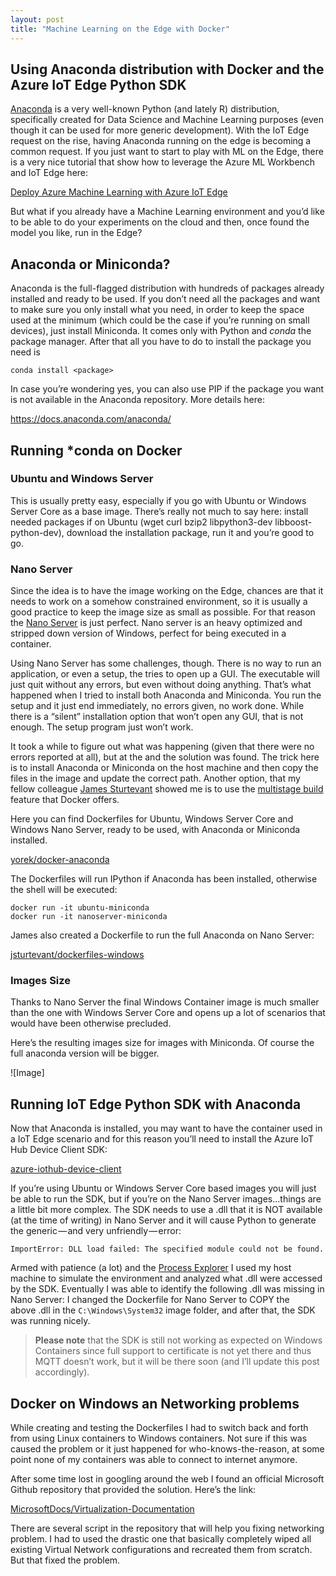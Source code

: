 ```yaml
---
layout: post
title: "Machine Learning on the Edge with Docker"
---
```


## Using Anaconda distribution with Docker and the Azure IoT Edge Python SDK
[Anaconda]() is a very well-known Python (and lately R) distribution, specifically created for Data Science and Machine Learning purposes (even though it can be used for more generic development). With the IoT Edge request on the rise, having Anaconda running on the edge is becoming a common request.
If you just want to start to play with ML on the Edge, there is a very nice tutorial that show how to leverage the Azure ML Workbench and IoT Edge here:

[Deploy Azure Machine Learning with Azure IoT Edge]()

But what if you already have a Machine Learning environment and you’d like to be able to do your experiments on the cloud and then, once found the model you like, run in the Edge?

## Anaconda or Miniconda?
Anaconda is the full-flagged distribution with hundreds of packages already installed and ready to be used. If you don’t need all the packages and want to make sure you only install what you need, in order to keep the space used at the minimum (which could be the case if you’re running on small devices), just install Miniconda. It comes only with Python and *conda* the package manager. After that all you have to do to install the package you need is 

```
conda install <package>
```

In case you’re wondering yes, you can also use PIP if the package you want is not available in the Anaconda repository. More details here:

https://docs.anaconda.com/anaconda/

## Running *conda on Docker
### Ubuntu and Windows Server
This is usually pretty easy, especially if you go with Ubuntu or Windows Server Core as a base image. There’s really not much to say here: install needed packages if  on Ubuntu (wget curl bzip2 libpython3-dev libboost-python-dev), download the installation package, run it and you’re good to go.

### Nano Server
Since the idea is to have the image working on the Edge, chances are that it needs to work on a somehow constrained environment, so it is usually a good practice to keep the image size as small as possible. For that reason the [Nano Server]() is just perfect. Nano server is an heavy optimized and stripped down version of Windows, perfect for being executed in a container. 

Using Nano Server has some challenges, though. There is no way to run an application, or even a setup, the tries to open up a GUI. The executable will just quit without any errors, but even without doing anything. That’s what happened when I tried to install both Anaconda and Miniconda. You run the setup and it just end immediately, no errors given, no work done. While there is a “silent” installation option that won’t open any GUI, that is not enough. The setup program just won’t work.

It took a while to figure out what was happening (given that there were no errors reported at all), but at the and the solution was found.
The trick here is to install Anaconda or Miniconda on the host machine and then copy the files in the image and update the correct path. Another option, that my fellow colleague [James Sturtevant]() showed me is to use the [multistage build]() feature that Docker offers.

Here you can find Dockerfiles for Ubuntu, Windows Server Core and Windows Nano Server, ready to be used, with Anaconda or Miniconda installed.

[yorek/docker-anaconda]()

The Dockerfiles will run IPython if Anaconda has been installed, otherwise the shell will be executed:

```
docker run -it ubuntu-miniconda
docker run -it nanoserver-miniconda
```

James also created a Dockerfile to run the full Anaconda on Nano Server:

[jsturtevant/dockerfiles-windows]()

### Images Size
Thanks to Nano Server the final Windows Container image is much smaller than the one with Windows Server Core and opens up a lot of scenarios that would have been otherwise precluded. 

Here’s the resulting images size for images with Miniconda. Of course the full anaconda version will be bigger.

![Image]

## Running IoT Edge Python SDK with Anaconda
Now that Anaconda is installed, you may want to have the container used in a IoT Edge scenario and for this reason you’ll need to install the Azure IoT Hub Device Client SDK:

[azure-iothub-device-client]()

If you’re using Ubuntu or Windows Server Core based images you will just be able to run the SDK, but if you’re on the Nano Server images...things are a little bit more complex. The SDK needs to use a .dll that it is NOT available (at the time of writing) in Nano Server and it will cause Python to generate the generic — and very unfriendly — error:

```
ImportError: DLL load failed: The specified module could not be found.
```

Armed with patience (a lot) and the [Process Explorer]() I used my host machine to simulate the environment and analyzed what .dll were accessed by the SDK. Eventually I was able to identify the following .dll was missing in Nano Server:
I changed the Dockerfile for Nano Server to COPY the above .dll in the `C:\Windows\System32` image folder, and after that, the SDK was running nicely.

>**Please note** that the SDK is still not working as expected on Windows Containers since full support to certificate is not yet there and thus MQTT doesn’t work, but it will be there soon (and I’ll update this post accordingly).

## Docker on Windows an Networking problems
While creating and testing the Dockerfiles I had to switch back and forth from using Linux containers to Windows containers. Not sure if this was caused the problem or it just happened for who-knows-the-reason, at some point none of my containers was able to connect to internet anymore. 

After some time lost in googling around the web I found an official Microsoft Github repository that provided the solution. Here’s the link:

[MicrosoftDocs/Virtualization-Documentation]()

There are several script in the repository that will help you fixing networking problem. I had to used the drastic one that basically completely wiped all existing Virtual Network configurations and recreated them from scratch. But that fixed the problem.
